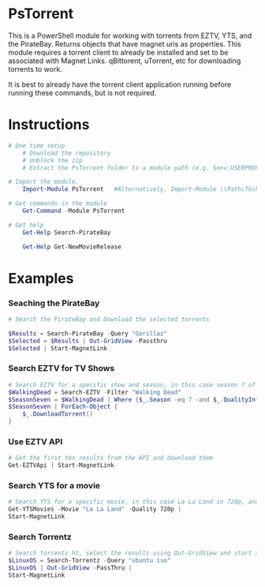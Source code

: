PsTorrent
==========

This is a PowerShell module for working with torrents from EZTV, YTS, and the PirateBay.
Returns objects that have magnet uris as properties.
This module requires a torrent client to already be installed and set to be associated
with Magnet Links. qBittorent, uTorrent, etc for downloading torrents to work.

It is best to already have the torrent client application running before running these commands,
but is not required.

# Instructions

```powershell
# One time setup
    # Download the repository
    # Unblock the zip
    # Extract the PsTorrent folder to a module path (e.g. $env:USERPROFILE\Documents\WindowsPowerShell\Modules\)

# Import the module.
    Import-Module PsTorrent   #Alternatively, Import-Module \\Path\To\PsTorrent\PsTorrent.psm1

# Get commands in the module
    Get-Command -Module PsTorrent

# Get help
    Get-Help Search-PirateBay

    Get-Help Get-NewMovieRelease
```

# Examples


### Seaching the PirateBay
```PowerShell
# Search the PirateBay and Download the selected torrents

$Results = Search-PirateBay -Query "Gorillaz"
$Selected = $Results | Out-GridView -Passthru
$Selected | Start-MagnetLink


```

### Search EZTV for TV Shows
```PowerShell
# Search EZTV for a specific show and season, in this case season 7 of The Walking Dead and only 720p videos
$WalkingDead = Search-EZTV -Filter "Walking Dead"
$SeasonSeven = $WalkingDead | Where {$_.Season -eq 7 -and $_.QualityInfo -like "*720p*"}
$SeasonSeven | ForEach-Object {
    $_.DownloadTorrent()
}
```

### Use EZTV API
```PowerShell
# Get the first ten results from the API and download them
Get-EZTVApi | Start-MagnetLink
```

### Search YTS for a movie
```PowerShell
# Search YTS for a specific movie, in this case La La Land in 720p, and start a download of it.
Get-YTSMovies -Movie "La La Land" -Quality 720p |
Start-MagnetLink
```

### Search Torrentz
```PowerShell
# Search torrentz.ht, select the results using Out-GridView and start a download of selected ones.
$LinuxOS = Search-Torrentz -Query "ubuntu iso"
$LinuxOS | Out-GridView -PassThru |
Start-MagnetLink
```
